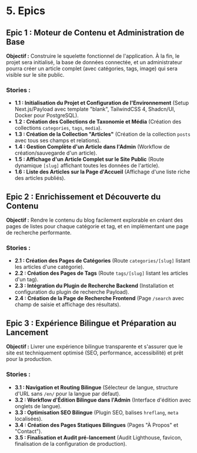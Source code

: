 # 5. Epics

## Epic 1 : Moteur de Contenu et Administration de Base

**Objectif :** Construire le squelette fonctionnel de l'application. À la fin, le projet sera initialisé, la base de données connectée, et un administrateur pourra créer un article complet (avec catégories, tags, image) qui sera visible sur le site public.

### Stories :

- **1.1 : Initialisation du Projet et Configuration de l'Environnement** (Setup Next.js/Payload avec template "blank", TailwindCSS 4, Shadcn/UI, Docker pour PostgreSQL).
- **1.2 : Création des Collections de Taxonomie et Média** (Création des collections `categories`, `tags`, `media`).
- **1.3 : Création de la Collection "Articles"** (Création de la collection `posts` avec tous ses champs et relations).
- **1.4 : Gestion Complète d'un Article dans l'Admin** (Workflow de création/sauvegarde d'un article).
- **1.5 : Affichage d'un Article Complet sur le Site Public** (Route dynamique `[slug]` affichant toutes les données de l'article).
- **1.6 : Liste des Articles sur la Page d'Accueil** (Affichage d'une liste riche des articles publiés).

## Epic 2 : Enrichissement et Découverte du Contenu

**Objectif :** Rendre le contenu du blog facilement explorable en créant des pages de listes pour chaque catégorie et tag, et en implémentant une page de recherche performante.

### Stories :

- **2.1 : Création des Pages de Catégories** (Route `categories/[slug]` listant les articles d'une catégorie).
- **2.2 : Création des Pages de Tags** (Route `tags/[slug]` listant les articles d'un tag).
- **2.3 : Intégration du Plugin de Recherche Backend** (Installation et configuration du plugin de recherche Payload).
- **2.4 : Création de la Page de Recherche Frontend** (Page `/search` avec champ de saisie et affichage des résultats).

## Epic 3 : Expérience Bilingue et Préparation au Lancement

**Objectif :** Livrer une expérience bilingue transparente et s'assurer que le site est techniquement optimisé (SEO, performance, accessibilité) et prêt pour la production.

### Stories :

- **3.1 : Navigation et Routing Bilingue** (Sélecteur de langue, structure d'URL sans `/en/` pour la langue par défaut).
- **3.2 : Workflow d'Édition Bilingue dans l'Admin** (Interface d'édition avec onglets de langue).
- **3.3 : Optimisation SEO Bilingue** (Plugin SEO, balises `hreflang`, `meta` localisées).
- **3.4 : Création des Pages Statiques Bilingues** (Pages "À Propos" et "Contact").
- **3.5 : Finalisation et Audit pré-lancement** (Audit Lighthouse, favicon, finalisation de la configuration de production).
